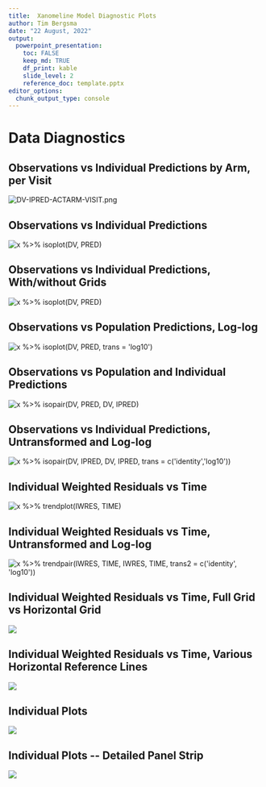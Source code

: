 ```yaml
---
title:  Xanomeline Model Diagnostic Plots
author: Tim Bergsma
date: "22 August, 2022"
output:
  powerpoint_presentation:
    toc: FALSE
    keep_md: TRUE
    df_print: kable
    slide_level: 2
    reference_doc: template.pptx
editor_options: 
  chunk_output_type: console
---
```








# Data Diagnostics

## Observations vs Individual Predictions by Arm, per Visit

![DV-IPRED-ACTARM-VISIT.png](diagnostics_files/figure-pptx/DV-IPRED-ACTARM-VISIT-1.png)

## Observations vs Individual Predictions

![x %>% isoplot(DV, PRED)](diagnostics_files/figure-pptx/DV-PRED-1.png)

## Observations vs Individual Predictions, With/without Grids

![x %>% isoplot(DV, PRED)](diagnostics_files/figure-pptx/DV-PRED-grids-1.png)

## Observations vs Population Predictions, Log-log

![x %>% isoplot(DV, PRED, trans = 'log10')](diagnostics_files/figure-pptx/DV-PRED-LOG-1.png)

## Observations vs Population and Individual Predictions

![x %>% isopair(DV, PRED, DV, IPRED)](diagnostics_files/figure-pptx/DV-PRED-DV-IPRED-1.png)

## Observations vs Individual Predictions, Untransformed and Log-log

![x %>% isopair(DV, IPRED, DV, IPRED, trans = c('identity','log10'))](diagnostics_files/figure-pptx/DV-IPRED-DV-IPRED-notrans-log-1.png)

## Individual Weighted Residuals vs Time

![x %>% trendplot(IWRES, TIME)](diagnostics_files/figure-pptx/IWRES-TIME-1.png)

## Individual Weighted Residuals vs Time, Untransformed and Log-log

![x %>% trendpair(IWRES, TIME, IWRES, TIME, trans2 = c('identity', 'log10'))](diagnostics_files/figure-pptx/IWRES-TIME-IWRES-TIME-untrans-log-1.png)

## Individual Weighted Residuals vs Time, Full Grid vs Horizontal Grid

![](diagnostics_files/figure-pptx/IWRES-TIME-IWRES-TIME-horizonal-grid-1.png)<!-- -->

## Individual Weighted Residuals vs Time, Various Horizontal Reference Lines

![](diagnostics_files/figure-pptx/IWRES-TIME-IWRES-TIME-reference-lines-1.png)<!-- -->

## Individual Plots

![](diagnostics_files/figure-pptx/individuals-1.png)<!-- -->

## Individual Plots -- Detailed Panel Strip

![](diagnostics_files/figure-pptx/individuals-detail-1.png)<!-- -->
